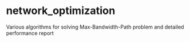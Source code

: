 network_optimization
====================

Various algorithms for solving Max-Bandwidth-Path problem and detailed performance report
